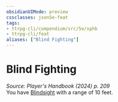 ```yaml
---
obsidianUIMode: preview
cssclasses: json5e-feat
tags:
- ttrpg-cli/compendium/src/5e/xphb
- ttrpg-cli/feat
aliases: ["Blind Fighting"]
---
```

# Blind Fighting
*Source: Player's Handbook (2024) p. 209*  
You have [Blindsight](3-Mechanics/CLI/rules/senses.md#Blindsight) with a range of 10 feet.